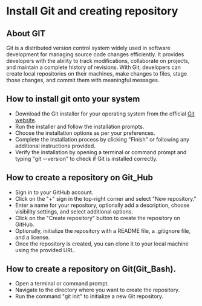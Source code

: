 # Install Git and creating repository
## About GIT
Git is a distributed version control system widely used in software development for managing source code changes efficiently. It provides developers with the ability to track modifications, collaborate on projects, and maintain a complete history of revisions. With Git, developers can create local repositories on their machines, make changes to files, stage those changes, and commit them with meaningful messages.
## How to install git onto your system
- Download the Git installer for your operating system from the official [Git website]( https://git-scm.com/downloads).
- Run the installer and follow the installation prompts.
- Choose the installation options as per your preferences.
- Complete the installation process by clicking "Finish" or following any additional instructions provided.
- Verify the installation by opening a terminal or command prompt and typing "git --version" to check if Git is installed correctly.
## How to create a repository on Git_Hub
- Sign in to your GitHub account.
- Click on the "+" sign in the top-right corner and select "New repository."
- Enter a name for your repository, optionally add a description, choose visibility settings, and select additional options.
- Click on the "Create repository" button to create the repository on GitHub.
- Optionally, initialize the repository with a README file, a .gitignore file, and a license.
- Once the repository is created, you can clone it to your local machine using the provided URL.
## How to create a repository on Git(Git_Bash).
- Open a terminal or command prompt.
- Navigate to the directory where you want to create the repository.
- Run the command "git init" to initialize a new Git repository.
